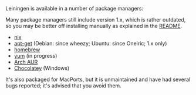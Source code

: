 Leiningen is available in a number of package managers:

Many package managers still include version 1.x, which is rather
outdated, so you may be better off installing manually as explained in
the [README](https://github.com/technomancy/leiningen/blob/stable/README.md).

* [nix](https://nixos.org/websvn/nix/nixpkgs/trunk/pkgs/development/tools/build-managers/leiningen/default.nix)
* [apt-get](http://packages.debian.org/sid/leiningen) (Debian: since wheezy; Ubuntu: since Oneiric; 1.x only)
* [homebrew](https://github.com/mxcl/homebrew/blob/master/Library/Formula/leiningen.rb)
* [yum](https://fedoraproject.org/wiki/Features/Clojure) (in progress)
* [Arch AUR](http://aur.archlinux.org/packages.php?ID=37278)
* [Chocolatey](http://chocolatey.org/packages/leiningen) (Windows)

It's also packaged for MacPorts, but it is unmaintained and have had
several bugs reported; it's advised that you avoid them.

